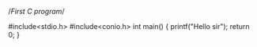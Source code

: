 /*First C program*/

#include<stdio.h>
#include<conio.h>
int main()
{
    printf("Hello sir");
    return 0;
}
